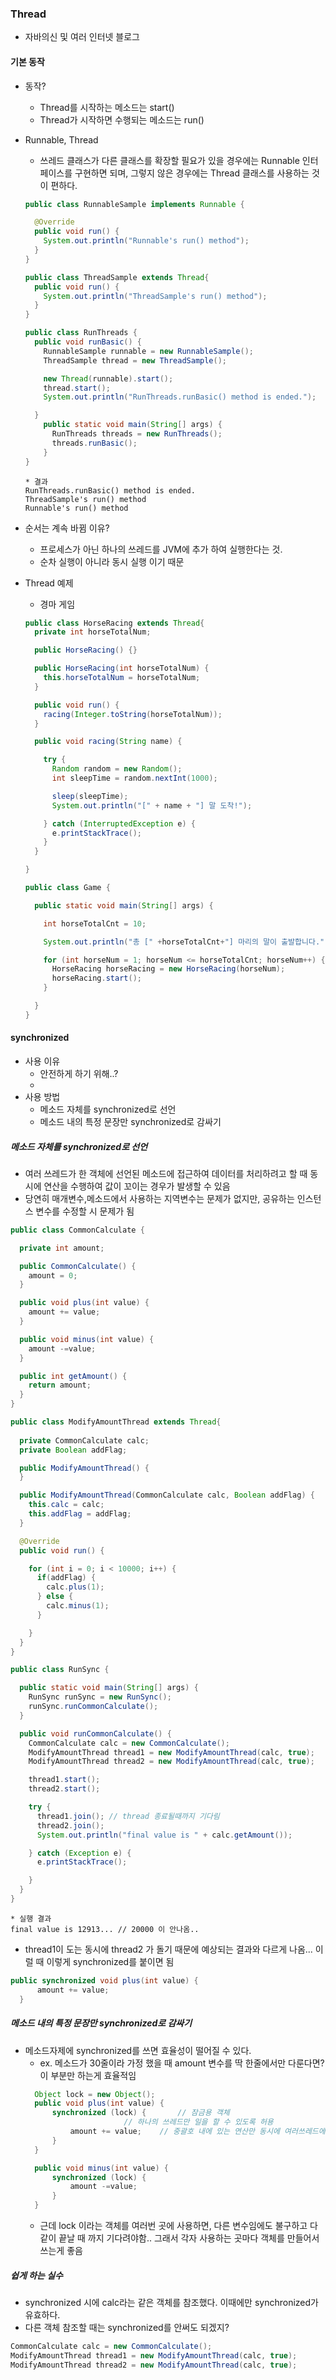 ### Thread
- 자바의신 및 여러 인터넷 블로그

#### 기본 동작
- 동작?
  - Thread를 시작하는 메소드는 start()
  - Thread가 시작하면 수행되는 메소드는 run()
  
- Runnable, Thread
  - 쓰레드 클래스가 다른 클래스를 확장할 필요가 있을 경우에는 Runnable 인터페이스를 구현하면 되며, 그렇지 않은 경우에는 Thread 클래스를 사용하는 것이 편하다.
  
  ```java
  public class RunnableSample implements Runnable {

    @Override
    public void run() {
      System.out.println("Runnable's run() method");
    }
  }
  ```
  ```java
  public class ThreadSample extends Thread{
    public void run() {
      System.out.println("ThreadSample's run() method");
    }
  }
  ```
  ```java
  public class RunThreads {
    public void runBasic() {
      RunnableSample runnable = new RunnableSample();
      ThreadSample thread = new ThreadSample();

      new Thread(runnable).start();
      thread.start();
      System.out.println("RunThreads.runBasic() method is ended.");

    }
      public static void main(String[] args) {
        RunThreads threads = new RunThreads();
        threads.runBasic();
      }
  }
  ```
  ```
  * 결과
  RunThreads.runBasic() method is ended.
  ThreadSample's run() method
  Runnable's run() method
  ```
- 순서는 계속 바뀜 이유? 
  - 프로세스가 아닌 하나의 쓰레드를 JVM에 추가 하여 실행한다는 것. 
  - 순차 실행이 아니라 동시 실행 이기 때문
  
- Thread 예제
  - 경마 게임
  
  ```java
  public class HorseRacing extends Thread{
    private int horseTotalNum;

    public HorseRacing() {}

    public HorseRacing(int horseTotalNum) {
      this.horseTotalNum = horseTotalNum;
    }

    public void run() {
      racing(Integer.toString(horseTotalNum));
    }

    public void racing(String name) {

      try {
        Random random = new Random();
        int sleepTime = random.nextInt(1000);

        sleep(sleepTime);
        System.out.println("[" + name + "] 말 도착!");

      } catch (InterruptedException e) {
        e.printStackTrace();
      }
    }

  }
  ```
  ```java
  public class Game {

    public static void main(String[] args) {

      int horseTotalCnt = 10;

      System.out.println("총 [" +horseTotalCnt+"] 마리의 말이 출발합니다.");

      for (int horseNum = 1; horseNum <= horseTotalCnt; horseNum++) {
        HorseRacing horseRacing = new HorseRacing(horseNum);
        horseRacing.start();
      }

    }
  }
  ```
  
#### synchronized
- 사용 이유 
  - 안전하게 하기 위해..?
  - 
- 사용 방법
  - 메소드 자체를 synchronized로 선언
  - 메소드 내의 특정 문장만 synchronized로 감싸기

##### 메소드 자체를 synchronized로 선언
  - 여러 쓰레드가 한 객체에 선언된 메소드에 접근하여 데이터를 처리하려고 할 때 동시에 연산을 수행하여 값이 꼬이는 경우가 발생할 수 있음
  - 당연히 매개변수,메소드에서 사용하는 지역변수는 문제가 없지만, 공유하는 인스턴스 변수를 수정할 시 문제가 됨
  
  ```java
  public class CommonCalculate {

    private int amount;

    public CommonCalculate() {
      amount = 0;
    }

    public void plus(int value) {
      amount += value;
    }

    public void minus(int value) {
      amount -=value;
    }

    public int getAmount() {
      return amount;
    }
  }
  ```
  ```java
  public class ModifyAmountThread extends Thread{
	
    private CommonCalculate calc;
    private Boolean addFlag;

    public ModifyAmountThread() {
    }

    public ModifyAmountThread(CommonCalculate calc, Boolean addFlag) {
      this.calc = calc;
      this.addFlag = addFlag;
    }

    @Override
    public void run() {

      for (int i = 0; i < 10000; i++) {
        if(addFlag) {
          calc.plus(1);
        } else {
          calc.minus(1);
        }

      }
    }
  }
  ```
  ```java
  public class RunSync {

    public static void main(String[] args) {
      RunSync runSync = new RunSync();
      runSync.runCommonCalculate();
    }

    public void runCommonCalculate() {
      CommonCalculate calc = new CommonCalculate();
      ModifyAmountThread thread1 = new ModifyAmountThread(calc, true);
      ModifyAmountThread thread2 = new ModifyAmountThread(calc, true);

      thread1.start();
      thread2.start();

      try {
        thread1.join(); // thread 종료될때까지 기다림
        thread2.join();
        System.out.println("final value is " + calc.getAmount());

      } catch (Exception e) {
        e.printStackTrace();

      }
    }
  }
  ```
  ```
  * 실행 결과 
  final value is 12913... // 20000 이 안나옴..
  ```
  - thread1이 도는 동시에 thread2 가 돌기 때문에 예상되는 결과와 다르게 나옴... 이럴 때 이렇게 synchronized를 붙이면 됨
  ```java
  public synchronized void plus(int value) {
		amount += value;
	}
  ```
  
##### 메소드 내의 특정 문장만 synchronized로 감싸기
- 메소드자제에 synchronized를 쓰면 효율성이 떨어질 수 있다.
  - ex. 메소드가 30줄이라 가정 했을 때 amount 변수를 딱 한줄에서만 다룬다면? 이 부분만 하는게 효율적임
  ```java
	Object lock = new Object();
	public void plus(int value) {
		synchronized (lock) {		// 잠금용 객체
						// 하나의 쓰레드만 일을 할 수 있도록 허용
			amount += value;	// 중괄호 내에 있는 연산만 동시에 여러쓰레드에서 처리하지 않겠다는 의미
		}
	}

	public void minus(int value) {
		synchronized (lock) {
			amount -=value;
		}
	}
  ```
  - 근데 lock 이라는 객체를 여러번 곳에 사용하면, 다른 변수임에도 불구하고 다같이 끝날 때 까지 기다려야함..  그래서 각자 사용하는 곳마다 객체를 만들어서 쓰는게 좋음
  

##### 쉽게 하는 실수
- synchronized 시에 calc라는 같은 객체를 참조했다. 이때에만 synchronized가 유효하다.
- 다른 객체 참조할 때는 synchronized를 안써도 되겠지?
```java
CommonCalculate calc = new CommonCalculate();
ModifyAmountThread thread1 = new ModifyAmountThread(calc, true);
ModifyAmountThread thread2 = new ModifyAmountThread(calc, true);
```

